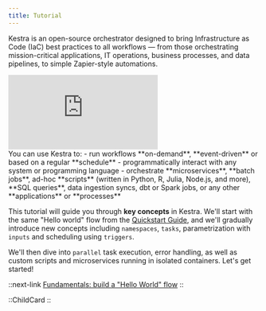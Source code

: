 ```yaml
---
title: Tutorial
---
```


Kestra is an open-source orchestrator designed to bring Infrastructure as Code (IaC) best practices to all workflows — from those orchestrating mission-critical applications, IT operations, business processes, and data pipelines, to simple Zapier-style automations.

<div class="video-container">
    <iframe src="https://www.youtube.com/embed/videoseries?si=27rzEZFWtYMSbjXu&amp;list=PLEK3H8YwZn1oaSNybGnIfO03KC_jQVChL" title="YouTube video player" frameborder="0" allow="accelerometer; autoplay; clipboard-write; encrypted-media; gyroscope; picture-in-picture; web-share" referrerpolicy="strict-origin-when-cross-origin" allowfullscreen></iframe>
</div>
You can use Kestra to:
- run workflows **on-demand**, **event-driven** or based on a regular **schedule**
- programmatically interact with any system or programming language
- orchestrate **microservices**, **batch jobs**, ad-hoc **scripts** (written in Python, R, Julia, Node.js, and more), **SQL queries**, data ingestion syncs, dbt or Spark jobs, or any other **applications** or **processes**

This tutorial will guide you through **key concepts** in Kestra. We'll start with the same "Hello world" flow from the [Quickstart Guide](../01.getting-started/01.quickstart.md), and we'll gradually introduce new concepts including `namespaces`, `tasks`, parametrization with `inputs` and scheduling using `triggers`.

We'll then dive into `parallel` task execution, error handling, as well as custom scripts and microservices running in isolated containers. Let's get started!


::next-link
[Fundamentals: build a "Hello World" flow](./01.fundamentals.md)
::

::ChildCard
::
